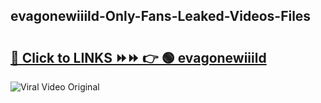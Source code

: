 
 ## evagonewiiild-Only-Fans-Leaked-Videos-Files

# <h2><a href="https://mediaupload.pro?evagonewiiild">🔗 Click to LINKS ⏩⏩ 👉 🟢 evagonewiiild </a></h2>

<a href="https://mediaupload.pro?evagonewiiild" rel="nofollow" data-target="animated-image.originalLink"><img src="https://i.ibb.co.com/xMMVF88/686577567.gif" alt="Viral Video Original" style="max-width: 100%; display: inline-block;" data-target="animated-image.originalImage"></a>